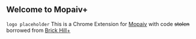 ## Welcome to Mopaiv+
`logo placeholder`
This is a Chrome Extension for [Mopaiv](https://admin.mopaiv.com) with code ~~stolen~~ borrowed from [Brick Hill+](https://chrome.google.com/webstore/detail/brick-hill%2B/hendnmfbkcgmpafikljbfhpgphdilohj)
